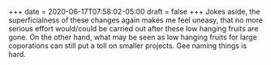 +++
date = 2020-06-17T07:58:02-05:00
draft = false
+++
Jokes aside, the superficialness of these changes again makes me feel uneasy, that no more serious effort would/could be carried out after these low hanging fruits are gone. On the other hand, what may be seen as low hanging fruits for large coporations can still put a toll on smaller projects. Gee naming things is hard.